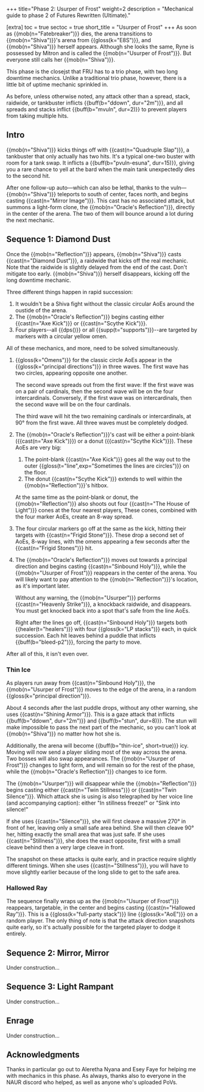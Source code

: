 +++
title="Phase 2: Usurper of Frost"
weight=2
description = "Mechanical guide to phase 2 of Futures Rewritten (Ultimate)."

[extra]
toc = true
sectoc = true
short_title = "Usurper of Frost"
+++
As soon as {{mob(n="Fatebreaker")}} dies, the arena transitions to {{mob(n="Shiva")}}'s arena from
{{gloss(k="E8S")}}, and {{mob(n="Shiva")}} herself appears.
Although she looks the same, Ryne is possessed by Mitron
and is called the {{mob(n="Usurper of Frost")}}.
But everyone still calls her {{mob(n="Shiva")}}.

This phase is the closejst that FRU has to a trio phase, with two long downtime mechanics.
Unlike a traditional trio phase, however, there is a little bit of uptime mechanic sprinkled in.

As before, unless otherwise noted, any attack
other than a spread, stack, raidwide, or tankbuster inflicts {{buff(b="ddown", dur="2m")}},
and all spreads and stacks inflict {{buff(b="mvuln", dur=2)}}
to prevent players from taking multiple hits.

## Intro

{{mob(n="Shiva")}} kicks things off with {{cast(n="Quadruple Slap")}},
a tankbuster that only actually has two hits.
It's a typical one-two buster with room for a tank swap.
It inflicts a {{buff(b="pvuln-esuna", dur=15)}},
giving you a rare chance to yell at the bard
when the main tank unexpectedly dies to the second hit.

After one follow-up auto—which can also be lethal, thanks to the vuln—{{mob(n="Shiva")}}
teleports to south of center, faces north, and begins casting {{cast(n="Mirror Image")}}.
This cast has no associated attack, but summons a light-form clone,
the {{mob(n="Oracle's Reflection")}}, directly in the center of the arena.
The two of them will bounce around a lot during the next mechanic.

## Sequence 1: Diamond Dust

Once the {{mob(n="Reflection")}} appears, {{mob(n="Shiva")}} casts {{cast(n="Diamond Dust")}},
a raidwide that kicks off the real mechanic.
Note that the raidwide is slightly delayed from the end of the cast.
Don't mitigate too early.
{{mob(n="Shiva")}} herself disappears, kicking off the long downtime mechanic.

Three different things happen in rapid succession:

1. It wouldn't be a Shiva fight without the classic circular AoEs
   around the oustide of the arena.
2. The {{mob(n="Oracle's Reflection")}} begins casting
   either {{cast(n="Axe Kick")}} or {{cast(n="Scythe Kick")}}.
3. Four players--all {{dps()}} or all {{supp(t="supports")}}--are
   targeted by markers with a circular yellow omen.

All of these mechanics, and more, need to be solved simultaneously.

1. {{gloss(k="Omens")}} for the classic circle AoEs
   appear in the {{gloss(k="principal directions")}} in three waves.
   The first wave has two circles, appearing opposite one another.

   The second wave spreads out from the first wave:
   If the first wave was on a pair of cardinals,
   then the second wave will be on the four intercardinals.
   Conversely, if the first wave was on intercardinals,
   then the second wave will be on the four cardinals.

   The third wave will hit the two remaining cardinals or intercardinals,
   at 90° from the first wave.
   All three waves must be completely dodged.

2. The {{mob(n="Oracle's Reflection")}}'s cast will be either
   a point-blank ({{cast(n="Axe Kick")}}) or a donut ({{cast(n="Scythe Kick")}}).
   These AoEs are very big:

      1. The point-blank {{cast(n="Axe Kick")}} goes all the way out to the outer
         {{gloss(t="line",exp="Sometimes the lines are circles")}} on the floor.
      2. The donut {{cast(n="Scythe Kick")}} extends
         to well within the {{mob(n="Reflection")}}'s hitbox.

   At the same time as the point-blank or donut,
   the {{mob(n="Reflection")}} also shoots out four {{cast(n="The House of Light")}} cones
   at the four nearest players,
   These cones, combined with the four marker AoEs, create an 8-way spread.

3. The four circular markers go off at the same as the kick,
   hitting their targets with {{cast(n="Frigid Stone")}}.
   These drop a second set of AoEs, 8-way lines,
   with the omens appearing a few seconds after the {{cast(n="Frigid Stones")}} hit.

4. The {{mob(n="Oracle's Reflection")}} moves out towards a principal direction
   and begins casting {{cast(n="Sinbound Holy")}},
   while the {{mob(n="Usurper of Frost")}} reappears in the center of the arena.
   You will likely want to pay attention to the {{mob(n="Reflection")}}'s location,
   as it's important later.

   Without any warning, the {{mob(n="Usurper")}} performs {{cast(n="Heavenly Strike")}},
   a knockback raidwide, and disappears.
   You must get knocked back into a spot that's safe from the line AoEs.

   Right after the lines go off,
   {{cast(n="Sinbound Holy")}} targets both {{healer(t="healers")}}
   with four {{gloss(k="LP stacks")}} each, in quick succession.
   Each hit leaves behind a puddle that inflicts {{buff(b="bleed-p2")}}, forcing the party to move.

After all of this, it isn't even over.

### Thin Ice

As players run away from {{cast(n="Sinbound Holy")}},
the {{mob(n="Usurper of Frost")}} moves to the edge of the arena,
in a random {{gloss(k="principal direction")}}.

About 4 seconds after the last puddle drops, without any other warning,
she uses {{cast(n="Shining Armor")}}.
This is a gaze attack that inflicts {{buff(b="ddown", dur="2m")}} and {{buff(b="stun", dur=8)}}.
The stun will make impossible to pass the next part of the mechanic,
so you can't look at {{mob(n="Shiva")}} no matter how hot she is.

Additionally, the arena will become {{buff(b="thin-ice", short=true)}} icy.
Moving will now send a player sliding most of the way across the arena.
Two bosses will also swap appearances.
The {{mob(n="Usurper of Frost")}} changes to light form,
and will remain so for the rest of the phase,
while the {{mob(n="Oracle's Reflection")}} changes to ice form.

The {{mob(n="Usurper")}} will disappear while the {{mob(n="Reflection")}} begins casting
either {{cast(n="Twin Stillness")}} or {{cast(n="Twin Silence")}}.
Which attack she is using is also telegraphed by her voice line (and accompanying caption):
either "In stillness freeze!" or "Sink into silence!"

If she uses {{cast(n="Silence")}}, she will first cleave a massive 270° in front of her,
leaving only a small safe area behind.
She will then cleave 90° her, hitting exactly the small area that was just safe.
If she uses {{cast(n="Stillness")}}, she does the exact opposite,
first with a small cleave behind then a very large cleave in front.

The snapshot on these attacks is quite early, and in practice require slightly different timings.
When she uses {{cast(n="Stillness")}},
you will have to move slightly earlier because of the long slide to get to the safe area.

### Hallowed Ray

The sequence finally wraps up as the {{mob(n="Usurper of Frost")}} reappears,
targetable, in the center and begins casting {{cast(n="Hallowed Ray")}}.
This is a {{gloss(k="full-party stack")}} line {{gloss(k="AoE")}} on a random player.
The only thing of note is that the attack direction snapshots quite early,
so it's actually possible for the targeted player to dodge it entirely.

## Sequence 2: Mirror, Mirror

Under construction...

## Sequence 3: Light Rampant

Under construction...

## Enrage

Under construction...

## Acknowledgments

Thanks in particular go out to Aleretha Nyana and Esey Faye
for helping me with mechanics in this phase.
As always, thanks also to everyone in the NAUR discord who helped,
as well as anyone who's uploaded PoVs.
